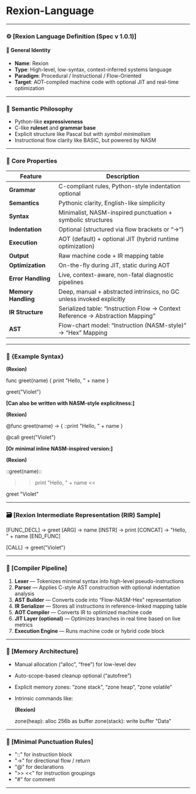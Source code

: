 # Rexion-Language

---

### ⚙️ **[Rexion Language Definition (Spec v 1.0.1)]**

#### 🔹 **General Identity**

* **Name**: Rexion
* **Type**: High-level, low-syntax, context-inferred systems language
* **Paradigm**: Procedural / Instructional / Flow-Oriented
* **Target**: AOT-compiled machine code with optional JIT and real-time optimization

---

### 🧠 **Semantic Philosophy**

* Python-like **expressiveness**
* C-like **ruleset** and **grammar base**
* Explicit structure like Pascal but with *symbol minimalism*
* Instructional flow clarity like BASIC, but powered by NASM

---

### 🧬 **Core Properties**

| Feature             | Description                                                                    |
| ------------------- | ------------------------------------------------------------------------------ |
| **Grammar**         | C-compliant rules, Python-style indentation optional                           |
| **Semantics**       | Pythonic clarity, English-like simplicity                                      |
| **Syntax**          | Minimalist, NASM-inspired punctuation + symbolic structures                    |
| **Indentation**     | Optional (structured via flow brackets or “->“)                                |
| **Execution**       | AOT (default) + optional JIT (hybrid runtime optimization)                     |
| **Output**          | Raw machine code + IR mapping table                                            |
| **Optimization**    | On-the-fly during JIT, static during AOT                                       |
| **Error Handling**  | Live, context-aware, non-fatal diagnostic pipelines                            |
| **Memory Handling** | Deep, manual + abstracted intrinsics, no GC unless invoked explicitly          |
| **IR Structure**    | Serialized table: “Instruction Flow → Context Reference → Abstraction Mapping” |
| **AST**             | Flow-chart model: “Instruction (NASM-style)” → “Hex” Mapping                   |

---

### 🧾 **{Example Syntax}**

**(Rexion)**

func greet(name)
{
  print "Hello, " + name
}

greet("Violet")


**[Can also be written with NASM-style explicitness:]**

**(Rexion)**

@func greet(name) -> {
  ::print "Hello, " + name
}

@call greet("Violet")


**[Or minimal inline NASM-inspired version:]**

**(Rexion)**

::greet(name)::
  >> print "Hello, " + name
<<

greet "Violet"


---

### 🗃️ **[Rexion Intermediate Representation (RIR) Sample]**


[FUNC_DECL] -> greet
[ARG] -> name
[INSTR] -> print
[CONCAT] -> "Hello, " + name
[END_FUNC]

[CALL] -> greet("Violet")


---

### 🧩 **[Compiler Pipeline]**

1. **Lexer** — Tokenizes minimal syntax into high-level pseudo-instructions
2. **Parser** — Applies C-style AST construction with optional indentation analysis
3. **AST Builder** — Converts code into “Flow-NASM-Hex” representation
4. **IR Serializer** — Stores all instructions in reference-linked mapping table
5. **AOT Compiler** — Converts IR to optimized machine code
6. **JIT Layer (optional)** — Optimizes branches in real time based on live metrics
7. **Execution Engine** — Runs machine code or hybrid code block

---

### 🧠 **[Memory Architecture]**

* Manual allocation (“alloc”, “free”) for low-level dev
* Auto-scope-based cleanup optional (“autofree”)
* Explicit memory zones: “zone stack”, “zone heap”, “zone volatile”
* Intrinsic commands like:

  **(Rexion)**
  
  zone(heap): alloc 256b as buffer
  zone(stack): write buffer "Data"


---

### 📌 **[Minimal Punctuation Rules]**

* "::" for instruction block
* "->" for directional flow / return
* "@" for declarations
* ">> <<" for instruction groupings
* "#" for comment

---


